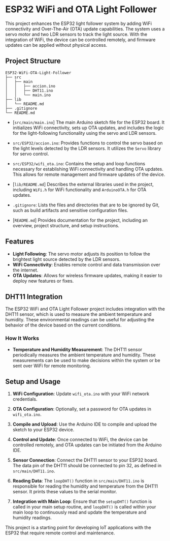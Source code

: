 # ESP32 WiFi and OTA Light Follower

This project enhances the ESP32 light follower system by adding WiFi connectivity and Over-The-Air (OTA) update capabilities. The system uses a servo motor and two LDR sensors to track the light source. With the integration of WiFi, the device can be controlled remotely, and firmware updates can be applied without physical access.

## Project Structure

```
ESP32-WiFi-OTA-Light-Follower
├── src
│   ├── main
│   │   ├── accion.ino
│   │   ├── DHT11.ino
│   │   └── main.ino
├── lib
│   └── README.md
├── .gitignore
└── README.md
```

- [`src/main/main.ino`]
 The main Arduino sketch file for the ESP32 board. It initializes WiFi connectivity, sets up OTA updates, and includes the logic for the light-following functionality using the servo and LDR sensors.

- `src/ESP32/accion.ino`: Provides functions to control the servo based on the light levels detected by the LDR sensors. It utilizes the `Servo` library for servo control.

- `src/ESP32/wifi_ota.ino`: Contains the setup and loop functions necessary for establishing WiFi connectivity and handling OTA updates. This allows for remote management and firmware updates of the device.

- [`lib/README.md`]
 Describes the external libraries used in the project, including `WiFi.h` for WiFi functionality and `ArduinoOTA.h` for OTA updates.

- `.gitignore`: Lists the files and directories that are to be ignored by Git, such as build artifacts and sensitive configuration files.

- [`README.md`] Provides documentation for the project, including an overview, project structure, and setup instructions.

## Features

- **Light Following**: The servo motor adjusts its position to follow the brightest light source detected by the LDR sensors.
- **WiFi Connectivity**: Enables remote control and data transmission over the internet.
- **OTA Updates**: Allows for wireless firmware updates, making it easier to deploy new features or fixes.
## DHT11 Integration

The ESP32 WiFi and OTA Light Follower project includes integration with the DHT11 sensor, which is used to measure the ambient temperature and humidity. These environmental readings can be useful for adjusting the behavior of the device based on the current conditions.

### How It Works

- **Temperature and Humidity Measurement**: The DHT11 sensor periodically measures the ambient temperature and humidity. These measurements can be used to make decisions within the system or be sent over WiFi for remote monitoring.


## Setup and Usage

1. **WiFi Configuration**: Update `wifi_ota.ino` with your WiFi network credentials.
2. **OTA Configuration**: Optionally, set a password for OTA updates in `wifi_ota.ino`.
3. **Compile and Upload**: Use the Arduino IDE to compile and upload the sketch to your ESP32 device.
4. **Control and Update**: Once connected to WiFi, the device can be controlled remotely, and OTA updates can be initiated from the Arduino IDE.

5. **Sensor Connection**: Connect the DHT11 sensor to your ESP32 board. The data pin of the DHT11 should be connected to pin 32, as defined in `src/main/DHT11.ino`.

6. **Reading Data**: The `loopDHT()` function in `src/main/DHT11.ino` is responsible for reading the humidity and temperature from the DHT11 sensor. It prints these values to the serial monitor.

7. **Integration with Main Loop**: Ensure that the `setupDHT()` function is called in your main setup routine, and `loopDHT()` is called within your main loop to continuously read and update the temperature and humidity readings.

This project is a starting point for developing IoT applications with the ESP32 that require remote control and maintenance.